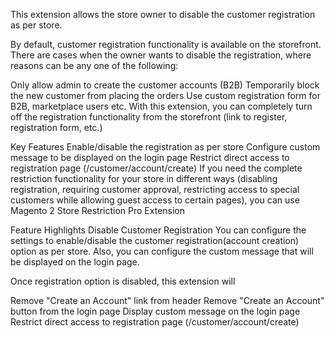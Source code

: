 This extension allows the store owner to disable the customer registration as per store.

By default, customer registration functionality is available on the storefront.
There are cases when the owner wants to disable the registration, where reasons can be any one of the following:

Only allow admin to create the customer accounts (B2B)
Temporarily block the new customer from placing the orders
Use custom registration form for B2B, marketplace users
etc.
With this extension, you can completely turn off the registration functionality from the storefront (link to register, registration form, etc.)

Key Features
Enable/disable the registration as per store
Configure custom message to be displayed on the login page
Restrict direct access to registration page (/customer/account/create)
If you need the complete restriction functionality for your store in different ways (disabling registration, requiring customer approval, restricting access to special customers while allowing guest access to certain pages), you can use Magento 2 Store Restriction Pro Extension

Feature Highlights
Disable Customer Registration
You can configure the settings to enable/disable the customer registration(account creation) option as per store.
Also, you can configure the custom message that will be displayed on the login page.

Once registration option is disabled, this extension will

Remove "Create an Account" link from header
Remove "Create an Account" button from the login page
Display custom message on the login page
Restrict direct access to registration page (/customer/account/create)